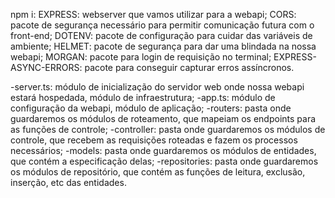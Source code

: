 npm i:
EXPRESS: webserver que vamos utilizar para a webapi;
CORS: pacote de segurança necessário para permitir comunicação futura com o front-end;
DOTENV: pacote de configuração para cuidar das variáveis de ambiente;
HELMET: pacote de segurança para dar uma blindada na nossa webapi;
MORGAN: pacote para login de requisição no terminal;
EXPRESS-ASYNC-ERRORS: pacote para conseguir capturar erros assíncronos.


-server.ts: módulo de inicialização do servidor web onde nossa webapi estará hospedada, módulo de infraestrutura;
-app.ts: módulo de configuração da webapi, módulo de aplicação;
-routers: pasta onde guardaremos os módulos de roteamento, que mapeiam os endpoints para as funções de controle;
-controller: pasta onde guardaremos os módulos de controle, que recebem as requisições roteadas e fazem os processos necessários;
-models: pasta onde guardaremos os módulos de entidades, que contém a especificação delas;
-repositories: pasta onde guardaremos os módulos de repositório, que contém as funções de leitura, exclusão, inserção, etc das entidades.